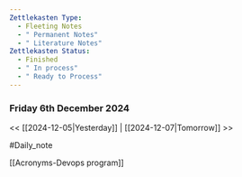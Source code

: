 ```yaml
---
Zettlekasten Type:
  - Fleeting Notes
  - " Permanent Notes"
  - " Literature Notes"
Zettlekasten Status:
  - Finished
  - " In process"
  - " Ready to Process"
---
```

### Friday 6th December 2024 
<< [[2024-12-05|Yesterday]] | [[2024-12-07|Tomorrow]] >>

#Daily_note 

[[Acronyms-Devops program]]